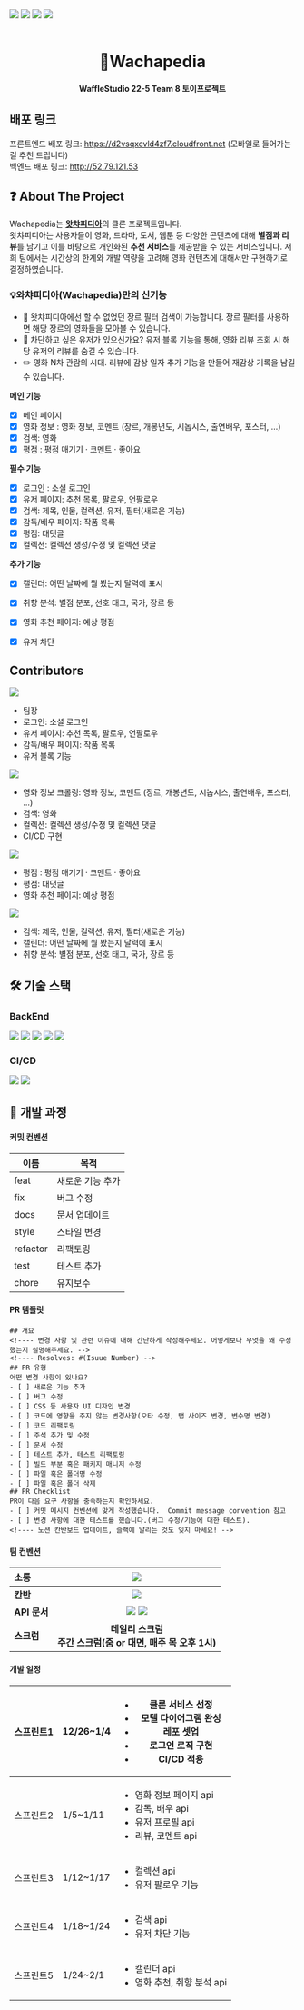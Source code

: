 <img src="https://img.shields.io/github/contributors/wafflestudio/22-5-team8-server?color=yellow">
<img src="https://img.shields.io/github/commit-activity/t/wafflestudio/22-5-team8-server">
<img src="https://img.shields.io/github/issues-pr/wafflestudio/22-5-team8-server?color=deep%20green">
<img src="https://img.shields.io/github/issues-pr-closed/wafflestudio/22-5-team8-server?color=violet">
<br><br>

<div align="center">
<h1>🧇Wachapedia</h1>
<h4>WaffleStudio 22-5 Team 8 토이프로젝트<h4>
</div>

## 배포 링크
프론트엔드 배포 링크: https://d2vsqxcvld4zf7.cloudfront.net (모바일로 들어가는 걸 추천 드립니다)
<br>백엔드 배포 링크: http://52.79.121.53

## ❓ About The Project
Wachapedia는 [**왓챠피디아**](https://pedia.watcha.com/ko-KR/)의 클론 프로젝트입니다.
<br>왓챠피디아는 사용자들이 영화, 드라마, 도서, 웹툰 등 다양한 콘텐츠에 대해 **별점과 리뷰**를 남기고  이를 바탕으로 개인화된 **추천 서비스**를 제공받을 수 있는 서비스입니다.
저희 팀에서는 시간상의 한계와 개발 역량을 고려해 영화 컨텐츠에 대해서만 구현하기로 결정하였습니다.

### 💡와챠피디아(Wachapedia)만의 신기능
-  🔎 왓챠피디아에선 할 수 없었던 장르 필터 검색이 가능합니다. 장르 필터를 사용하면 해당 장르의 영화들을 모아볼 수 있습니다.
- 🙈 차단하고 싶은 유저가 있으신가요? 유저 블록 기능을 통해, 영화 리뷰 조회 시 해당 유저의 리뷰를 숨길 수 있습니다.
- ✏️ 영화 N차 관람의 시대. 리뷰에 감상 일자 추가 기능을 만들어 재감상 기록을 남길 수 있습니다.

**메인 기능**
- [x] 메인 페이지
- [x] 영화 정보 : 영화 정보, 코멘트 (장르, 개봉년도, 시놉시스, 출연배우, 포스터, …)
- [x] 검색: 영화
- [x] 평점 : 평점 매기기 · 코멘트 · 좋아요

**필수 기능**
- [x] 로그인 : 소셜 로그인
- [x] 유저 페이지: 추천 목록, 팔로우, 언팔로우
- [x] 검색: 제목, 인물, 컬렉션, 유저, 필터(새로운 기능)
- [x] 감독/배우 페이지: 작품 목록
- [x] 평점: 대댓글
- [x] 컬렉션: 컬렉션 생성/수정 및 컬렉션 댓글

**추가 기능**
- [x] 캘린더: 어떤 날짜에 뭘 봤는지 달력에 표시
- [x] 취향 분석: 별점 분포, 선호 태그, 국가, 장르 등
- [x] 영화 추천 페이지: 예상 평점
- [x] 유저 차단


## Contributors
<img src="https://img.shields.io/badge/%EC%9D%B4%EA%B2%BD%ED%91%9C-deveroskp-dark_green?link=https%3A%2F%2Fgithub.com%2Fdeveroskp">
<ul>
    <li>팀장</li>
    <li>로그인: 소셜 로그인</li>
    <li>유저 페이지: 추천 목록, 팔로우, 언팔로우</li>
    <li>감독/배우 페이지: 작품 목록</li>
    <li>유저 블록 기능</li>
</ul>

<img src="https://img.shields.io/badge/%EC%8B%A0%EC%A7%80%EC%9B%90-anandashin-purple?color=9370DB&link=https%3A%2F%2Fgithub.com%2Fanandashin">
<ul>
    <li>영화 정보 크롤링: 영화 정보, 코멘트 (장르, 개봉년도, 시놉시스, 출연배우, 포스터, …)</li>
    <li>검색: 영화</li>
    <li>컬렉션: 컬렉션 생성/수정 및 컬렉션 댓글</li>
    <li>CI/CD 구현</li>
</ul>

<img src="https://img.shields.io/badge/%EA%B9%80%EB%AF%BC%EC%84%B1-minchok125-magenta?link=https%3A%2F%2Fgithub.com%2Fminchok125">
<ul>
    <li>평점 : 평점 매기기 · 코멘트 · 좋아요</li>
    <li>평점: 대댓글</li>
    <li>영화 추천 페이지: 예상 평점</li>
</ul>

<img src="https://img.shields.io/badge/%EC%9D%B4%ED%98%B8%EC%84%9D-arcstone09-green?link=https%3A%2F%2Fgithub.com%2Farcstone09">
<ul>
    <li>검색: 제목, 인물, 컬렉션, 유저, 필터(새로운 기능)</li>
    <li>캘린더: 어떤 날짜에 뭘 봤는지 달력에 표시</li>
    <li>취향 분석: 별점 분포, 선호 태그, 국가, 장르 등</li>
</ul>

## 🛠 기술 스택

### BackEnd
<div>
<img src="https://img.shields.io/badge/FastAPI-005571?style=for-the-badge&logo=fastapi">
<img src="https://img.shields.io/badge/Poetry-%233B82F6.svg?style=for-the-badge&logo=poetry&logoColor=0B3D8D">
<img src="https://img.shields.io/badge/mysql-4479A1.svg?style=for-the-badge&logo=mysql&logoColor=white">
<img src="https://img.shields.io/badge/Amazon%20EC2-FF9900?style=for-the-badge&logo=Amazon%20EC2&logoColor=white">
<img src="https://img.shields.io/badge/Amazon RDS-527FFF?style=for-the-badge&logo=Amazon RDS&logoColor=orange">
</div>

### CI/CD
<div>
<img src="https://img.shields.io/badge/docker-2496ED?style=for-the-badge&logo=docker&logoColor=white"> 
<img src="https://img.shields.io/badge/github%20actions-%232671E5.svg?style=for-the-badge&logo=githubactions&logoColor=white">
</div>

## 📆 개발 과정

#### 커밋 컨벤션
| 이름        | 목적       |
|-----------|----------|
| feat      | 새로운 기능 추가 |
| fix       | 버그 수정    |
| docs      | 문서 업데이트  |
| style     | 스타일 변경   |
| refactor  | 리팩토링     |
| test      | 테스트 추가   |
| chore     | 유지보수     |

#### PR 템플릿

```
## 개요
<!---- 변경 사항 및 관련 이슈에 대해 간단하게 작성해주세요. 어떻게보다 무엇을 왜 수정했는지 설명해주세요. -->
<!---- Resolves: #(Isuue Number) -->
## PR 유형
어떤 변경 사항이 있나요?
- [ ] 새로운 기능 추가
- [ ] 버그 수정
- [ ] CSS 등 사용자 UI 디자인 변경
- [ ] 코드에 영향을 주지 않는 변경사항(오타 수정, 탭 사이즈 변경, 변수명 변경)
- [ ] 코드 리팩토링
- [ ] 주석 추가 및 수정
- [ ] 문서 수정
- [ ] 테스트 추가, 테스트 리팩토링
- [ ] 빌드 부분 혹은 패키지 매니저 수정
- [ ] 파일 혹은 폴더명 수정
- [ ] 파일 혹은 폴더 삭제
## PR Checklist
PR이 다음 요구 사항을 충족하는지 확인하세요.
- [ ] 커밋 메시지 컨벤션에 맞게 작성했습니다.  Commit message convention 참고
- [ ] 변경 사항에 대한 테스트를 했습니다.(버그 수정/기능에 대한 테스트).
<!---- 노션 칸반보드 업데이트, 슬랙에 알리는 것도 잊지 마세요! -->
```


#### 팀 컨벤션

| **소통**| <img src="https://img.shields.io/badge/Slack-4A154B?style=for-the-badge&logo=slack&logoColor=white">|
|:-----------|:----------:|
| **칸반** | <img src="https://img.shields.io/badge/Notion-%23000000.svg?style=for-the-badge&logo=notion&logoColor=white">|
| **API 문서** | <img src="https://img.shields.io/badge/-Swagger-%23Clojure?style=for-the-badge&logo=swagger&logoColor=white"> <img src="https://img.shields.io/badge/Notion-%23000000.svg?style=for-the-badge&logo=notion&logoColor=white"> |
| **스크럼** | **데일리 스크럼<br>주간 스크럼(줌 or 대면, 매주 목 오후 1시)** |

#### 개발 일정
| 스프린트1| 12/26~1/4| <ul><li>클론 서비스 선정</li><li>모델 다이어그램 완성</li><li>레포 셋업 <br><li>로그인 로직 구현</li><li>CI/CD 적용<ul>|
|-------------|---------|----------|
| 스프린트2|1/5~1/11| <ul><li>영화 정보 페이지 api</li><li>감독, 배우 api</li><li>유저 프로필 api</li><li>리뷰, 코멘트 api</li></ul>|
| 스프린트3|1/12~1/17| <ul><li>컬렉션 api</li><li>유저 팔로우 기능</li></ul>|
| 스프린트4 |1/18~1/24| <ul><li>검색 api</li><li>유저 차단 기능</li></ul>  |
| 스프린트5|1/24~2/1| <ul><li>캘린더 api</li><li>영화 추천, 취향 분석 api</li></ul>|

